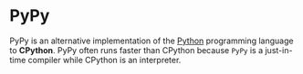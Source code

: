 # PyPy

PyPy is an alternative implementation of the [Python](/Python) programming language to **CPython**. PyPy often runs faster than CPython because `PyPy` is a just-in-time compiler while CPython is an interpreter.



